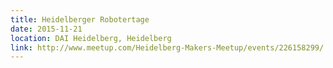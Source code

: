 ```yaml
---
title: Heidelberger Robotertage
date: 2015-11-21
location: DAI Heidelberg, Heidelberg
link: http://www.meetup.com/Heidelberg-Makers-Meetup/events/226158299/
---
```

